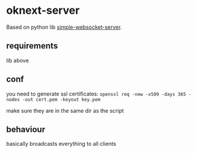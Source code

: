 # oknext-server
Based on python lib [simple-websocket-server](https://github.com/pikhovkin/simple-websocket-server/).

## requirements
lib above

## conf
you need to generate ssl certificates: `openssl req -new -x509 -days 365 -nodes -out cert.pem -keyout key.pem`

make sure they are in the same dir as the script

## behaviour
basically broadcasts everything to all clients
